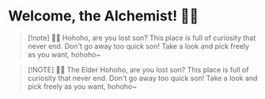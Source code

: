 # Welcome, the Alchemist! 🧙‍♂️

> [!note] 🧙‍♂️
> Hohoho, are you lost son? This place is full of curiosity that never end. Don't go away too quick son! Take a look and pick freely as you want, hohoho~

> [!NOTE] 🧙‍♂️ The Elder
> Hohoho, are you lost son? This place is full of curiosity that never end. Don't go away too quick son! Take a look and pick freely as you want, hohoho~
